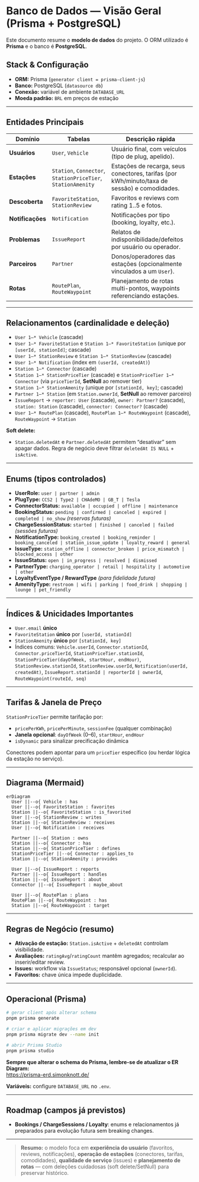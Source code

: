 # Banco de Dados — Visão Geral (Prisma + PostgreSQL)

Este documento resume o **modelo de dados** do projeto. O ORM utilizado é **Prisma** e o banco é **PostgreSQL**.

## Stack & Configuração

- **ORM:** Prisma (`generator client = prisma-client-js`)
- **Banco:** PostgreSQL (`datasource db`)
- **Conexão:** variável de ambiente `DATABASE_URL`
- **Moeda padrão:** `BRL` em preços de estação

---

## Entidades Principais

| Domínio          | Tabelas                                                      | Descrição rápida                                                                             |
| ---------------- | ------------------------------------------------------------ | -------------------------------------------------------------------------------------------- |
| **Usuários**     | `User`, `Vehicle`                                            | Usuário final, com veículos (tipo de plug, apelido).                                         |
| **Estações**     | `Station`, `Connector`, `StationPriceTier`, `StationAmenity` | Estações de recarga, seus conectores, tarifas (por kWh/minuto/taxa de sessão) e comodidades. |
| **Descoberta**   | `FavoriteStation`, `StationReview`                           | Favoritos e reviews com rating 1..5 e fotos.                                                 |
| **Notificações** | `Notification`                                               | Notificações por tipo (booking, loyalty, etc.).                                              |
| **Problemas**    | `IssueReport`                                                | Relatos de indisponibilidade/defeitos por usuário ou operador.                               |
| **Parceiros**    | `Partner`                                                    | Donos/operadores das estações (opcionalmente vinculados a um `User`).                        |
| **Rotas**        | `RoutePlan`, `RouteWaypoint`                                 | Planejamento de rotas multi-pontos, waypoints referenciando estações.                        |

---

## Relacionamentos (cardinalidade e deleção)

- `User 1—* Vehicle` (cascade)
- `User 1—* FavoriteStation` e `Station 1—* FavoriteStation` (unique por `[userId, stationId]`; cascade)
- `User 1—* StationReview` e `Station 1—* StationReview` (cascade)
- `User 1—* Notification` (index em `(userId, createdAt)`)
- `Station 1—* Connector` (cascade)
- `Station 1—* StationPriceTier` (cascade) e `StationPriceTier 1—* Connector` (via `priceTierId`, **SetNull** ao remover tier)
- `Station 1—* StationAmenity` (unique por `[stationId, key]`; cascade)
- `Partner 1—* Station` (em `Station.ownerId`, **SetNull** ao remover parceiro)
- `IssueReport` → `reporter: User` (cascade), `owner: Partner?` (cascade), `station: Station` (cascade), `connector: Connector?` (cascade)
- `User 1—* RoutePlan` (cascade), `RoutePlan 1—* RouteWaypoint` (cascade), `RouteWaypoint` → `Station`

**Soft delete:**

- `Station.deletedAt` e `Partner.deletedAt` permitem “desativar” sem apagar dados. Regra de negócio deve filtrar `deletedAt IS NULL` + `isActive`.

---

## Enums (tipos controlados)

- **UserRole:** `user | partner | admin`
- **PlugType:** `CCS2 | Type2 | CHAdeMO | GB_T | Tesla`
- **ConnectorStatus:** `available | occupied | offline | maintenance`
- **BookingStatus:** `pending | confirmed | canceled | expired | completed | no_show` _(reservas futuras)_
- **ChargeSessionStatus:** `started | finished | canceled | failed` _(sessões futuras)_
- **NotificationType:** `booking_created | booking_reminder | booking_canceled | station_issue_update | loyalty_reward | general`
- **IssueType:** `station_offline | connector_broken | price_mismatch | blocked_access | other`
- **IssueStatus:** `open | in_progress | resolved | dismissed`
- **PartnerType:** `charging_operator | retail | hospitality | automotive | other`
- **LoyaltyEventType / RewardType** _(para fidelidade futura)_
- **AmenityType:** `restroom | wifi | parking | food_drink | shopping | lounge | pet_friendly`

---

## Índices & Unicidades Importantes

- `User.email` **único**
- `FavoriteStation` **único** por `[userId, stationId]`
- `StationAmenity` **único** por `[stationId, key]`
- Índices comuns:
  `Vehicle.userId`, `Connector.stationId`, `Connector.priceTierId`,
  `StationPriceTier.stationId`, `StationPriceTier(dayOfWeek, startHour, endHour)`,
  `StationReview.stationId`, `StationReview.userId`,
  `Notification(userId, createdAt)`,
  `IssueReport.stationId | reporterId | ownerId`,
  `RouteWaypoint(routeId, seq)`

---

## Tarifas & Janela de Preço

`StationPriceTier` permite tarifação por:

- `pricePerKWh`, `pricePerMinute`, `sessionFee` (qualquer combinação)
- **Janela opcional**: `dayOfWeek` (0–6), `startHour`, `endHour`
- `isDynamic` para sinalizar precificação dinâmica

Conectores podem apontar para um `priceTier` específico (ou herdar lógica da estação no serviço).

---

## Diagrama (Mermaid)

```mermaid
erDiagram
  User ||--o{ Vehicle : has
  User ||--o{ FavoriteStation : favorites
  Station ||--o{ FavoriteStation : is_favorited
  User ||--o{ StationReview : writes
  Station ||--o{ StationReview : receives
  User ||--o{ Notification : receives

  Partner ||--o{ Station : owns
  Station ||--o{ Connector : has
  Station ||--o{ StationPriceTier : defines
  StationPriceTier ||--o{ Connector : applies_to
  Station ||--o{ StationAmenity : provides

  User ||--o{ IssueReport : reports
  Partner ||--o{ IssueReport : handles
  Station ||--o{ IssueReport : about
  Connector ||--o{ IssueReport : maybe_about

  User ||--o{ RoutePlan : plans
  RoutePlan ||--o{ RouteWaypoint : has
  Station ||--o{ RouteWaypoint : target
```

---

## Regras de Negócio (resumo)

- **Ativação de estação:** `Station.isActive` + `deletedAt` controlam visibilidade.
- **Avaliações:** `ratingAvg`/`ratingCount` mantêm agregados; recalcular ao inserir/editar review.
- **Issues:** workflow via `IssueStatus`; responsável opcional (`ownerId`).
- **Favoritos:** chave única impede duplicidade.

---

## Operacional (Prisma)

```bash
# gerar client após alterar schema
pnpm prisma generate

# criar e aplicar migrações em dev
pnpm prisma migrate dev --name init

# abrir Prisma Studio
pnpm prisma studio
```

**Sempre que alterar o schema do Prisma, lembre-se de atualizar o ER Diagram:**  
https://prisma-erd.simonknott.de/

**Variáveis:** configure `DATABASE_URL` no `.env`.

---

## Roadmap (campos já previstos)

- **Bookings / ChargeSessions / Loyalty**: enums e relacionamentos já preparados para evolução futura sem breaking changes.

---

> **Resumo:** o modelo foca em **experiência do usuário** (favoritos, reviews, notificações), **operação de estações** (conectores, tarifas, comodidades), **qualidade de serviço** (issues) e **planejamento de rotas** — com deleções cuidadosas (soft delete/SetNull) para preservar histórico.
